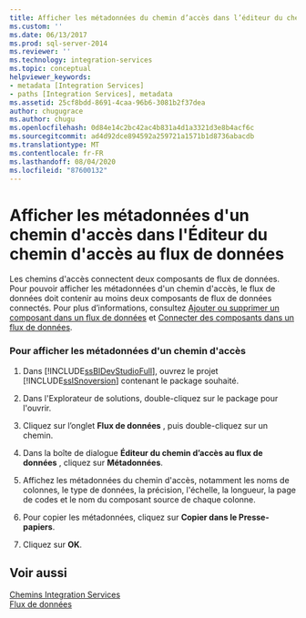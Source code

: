 ```yaml
---
title: Afficher les métadonnées du chemin d’accès dans l’éditeur du chemin d’accès de données | Microsoft Docs
ms.custom: ''
ms.date: 06/13/2017
ms.prod: sql-server-2014
ms.reviewer: ''
ms.technology: integration-services
ms.topic: conceptual
helpviewer_keywords:
- metadata [Integration Services]
- paths [Integration Services], metadata
ms.assetid: 25cf8bdd-8691-4caa-96b6-3081b2f37dea
author: chugugrace
ms.author: chugu
ms.openlocfilehash: 0d84e14c2bc42ac4b831a4d1a3321d3e8b4acf6c
ms.sourcegitcommit: ad4d92dce894592a259721a1571b1d8736abacdb
ms.translationtype: MT
ms.contentlocale: fr-FR
ms.lasthandoff: 08/04/2020
ms.locfileid: "87600132"
---
```

# <a name="view-path-metadata-in-the-data-flow-path-editor"></a>Afficher les métadonnées d'un chemin d'accès dans l'Éditeur du chemin d'accès au flux de données
  Les chemins d'accès connectent deux composants de flux de données. Pour pouvoir afficher les métadonnées d'un chemin d'accès, le flux de données doit contenir au moins deux composants de flux de données connectés. Pour plus d’informations, consultez [Ajouter ou supprimer un composant dans un flux de données](data-flow/add-or-delete-a-component-in-a-data-flow.md) et [Connecter des composants dans un flux de données](data-flow/connect-components-in-a-data-flow.md).  
  
### <a name="to-view-path-metadata"></a>Pour afficher les métadonnées d'un chemin d'accès  
  
1.  Dans [!INCLUDE[ssBIDevStudioFull](../includes/ssbidevstudiofull-md.md)], ouvrez le projet [!INCLUDE[ssISnoversion](../includes/ssisnoversion-md.md)] contenant le package souhaité.  
  
2.  Dans l'Explorateur de solutions, double-cliquez sur le package pour l'ouvrir.  
  
3.  Cliquez sur l’onglet **Flux de données** , puis double-cliquez sur un chemin.  
  
4.  Dans la boîte de dialogue **Éditeur du chemin d’accès au flux de données** , cliquez sur **Métadonnées**.  
  
5.  Affichez les métadonnées du chemin d'accès, notamment les noms de colonnes, le type de données, la précision, l'échelle, la longueur, la page de codes et le nom du composant source de chaque colonne.  
  
6.  Pour copier les métadonnées, cliquez sur **Copier dans le Presse-papiers**.  
  
7.  Cliquez sur **OK**.  
  
## <a name="see-also"></a>Voir aussi  
 [Chemins Integration Services](data-flow/integration-services-paths.md)   
 [Flux de données](data-flow/data-flow.md)  
  
  
